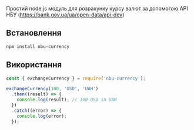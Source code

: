 Простий node.js модуль для розрахунку курсу валют за допомогою API НБУ (https://bank.gov.ua/ua/open-data/api-dev)

## Встановлення

```bash
npm install nbu-currency
```

## Використання

```javascript
const { exchangeCurrency } = require('nbu-currency');

exchangeCurrency(100, 'USD', 'UAH')
  .then((result) => {
    console.log(result); // 100 USD in UAH
  })
  .catch((error) => {
    console.log(error);
  });
```

